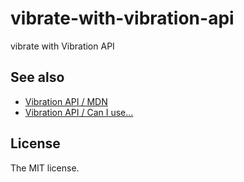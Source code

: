 # vibrate-with-vibration-api

vibrate with Vibration API

## See also

- [Vibration API / MDN](https://developer.mozilla.org/en-US/docs/Web/API/Vibration_API)
- [Vibration API / Can I use...](http://caniuse.com/#feat=vibration)

## License

The MIT license.
